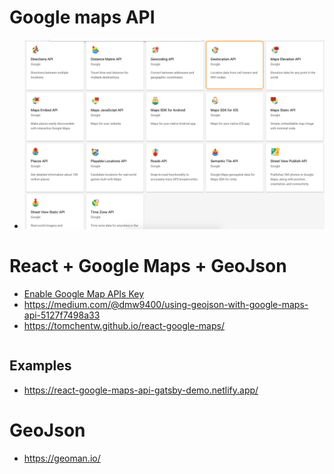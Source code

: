 # Google maps API
- ![Google Maps Apis](./_images/google_maps_apis.png)
  
# React + Google Maps + GeoJson
- [Enable Google Map APIs Key](https://developers.google.com/maps/gmp-get-started#enable-api-sdk)
- https://medium.com/@dmw9400/using-geojson-with-google-maps-api-5127f7498a33
- https://tomchentw.github.io/react-google-maps/
  

```sh

```


## Examples
- https://react-google-maps-api-gatsby-demo.netlify.app/


# GeoJson
- https://geoman.io/